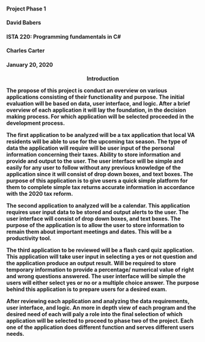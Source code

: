 #### Project Phase 1
#### David Babers
#### ISTA 220:  Programming fundamentals in C#
#### Charles Carter
#### January 20, 2020

<p align="center"><b> Introduction </p>

The propose of this project is conduct an overview on various applications consisting of their functionality  and purpose. The initial evaluation will be based on data, user interface, and logic. After a brief overview of each application it will lay the foundation, in the decision making process. For which application will be selected proceeded in the development process.

The first application to be analyzed will be a tax application that local VA residents will be able to use for the upcoming tax season. The type of data the application will require will be user input of the personal information concerning their taxes. Ability to store information and provide and output to the user. The user interface will be simple and easily for any user to follow without any previous knowledge of the application since it will consist of drop down boxes, and text boxes. The purpose of this application is to give users a quick simple platform for them to complete simple tax returns accurate information in accordance with the 2020 tax reform.

The second application to analyzed will be a calendar. This application requires user input data to be stored and output alerts to the user. The user interface will consist of drop down boxes, and text boxes. The purpose of the application is to allow the user to store information to remain them about important meetings and dates. This will be a productivity tool.

The third application to be reviewed will be a flash card quiz application. This application will take user input in selecting a yes or not question and the application produce an output result. Will be required to store temporary information to provide a percentage/ numerical value of right and wrong questions answered. The user interface will  be simple the users will either select yes or no or a multiple choice answer. The purpose behind this application is to prepare users for a desired exam.

After reviewing each application and analyzing the data requirements, user interface, and logic. An more in depth view of each program and the desired need of each will paly a role into the final selection of which application will be selected to proceed to phase two of the project. Each one of the application does different function and serves different users needs. 
